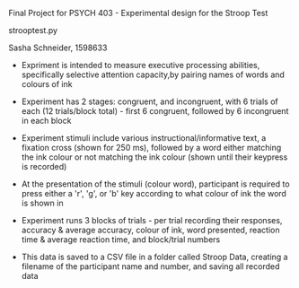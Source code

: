 Final Project for PSYCH 403 - Experimental design for the Stroop Test 

strooptest.py 

Sasha Schneider, 1598633

- Expriment is intended to measure executive processing abilities, specifically selective attention capacity,by pairing names of words and colours of ink
- Experiment has 2 stages: congruent, and incongruent, with 6 trials of each (12 trials/block total) - first 6 congruent, followed by 6 incongruent in each block 
- Experiment stimuli include various instructional/informative text, a fixation cross (shown for 250 ms), followed by a word either matching the ink colour or not matching the ink colour (shown until their keypress is recorded)
- At the presentation of the stimuli (colour word), participant is required to press either a 'r', 'g', or 'b' key according to what colour of ink the word is shown in

- Experiment runs 3 blocks of trials - per trial recording their responses, accuracy & average accuracy, colour of ink, word presented, reaction time & average reaction time, and block/trial numbers
- This data is saved to a CSV file in a folder called Stroop Data, creating a filename of the participant name and number, and saving all recorded data 


